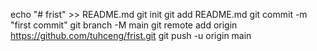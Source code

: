 echo "# frist" >> README.md
git init
git add README.md
git commit -m "first commit"
git branch -M main
git remote add origin https://github.com/tuhceng/frist.git
git push -u origin main
